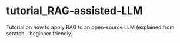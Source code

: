 # tutorial_RAG-assisted-LLM
Tutorial on how to apply RAG to an open-source LLM (explained from scratch - beginner friendly)
